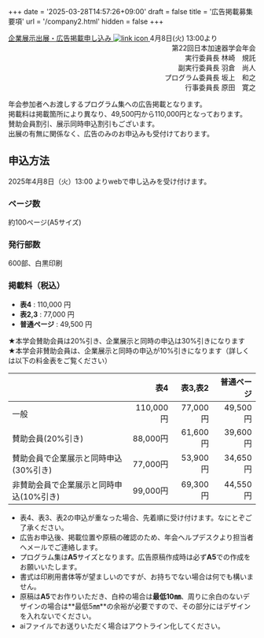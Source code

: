+++
date = '2025-03-28T14:57:26+09:00'
draft = false
title = '広告掲載募集要項'
url = '/company2.html'
hidden = false
+++

<a class="btn btn-success" href="https://form.run/@pasj2025-exhibition-form" role="button">
                企業展示出展・広告掲載申し込み
                <img src="images/external_link.svg" alt="link icon">
            </a> 4月8日(火) 13:00より<br>

<div style="text-align: right;">
第22回日本加速器学会年会<br>  
実行委員長 <span class="name">林崎　規託</span><br>
副実行委員長 <span class="name">羽倉　尚人</span><br>
プログラム委員長 <span class="name">坂上　和之</span><br>
行事委員長 <span class="name">原田　寛之</span><br>
</div>


年会参加者へお渡しするプログラム集への広告掲載となります。  
掲載料は掲載箇所により異なり、49,500円から110,000円となっております。  
賛助会員割引、展示同時申込割引もございます。  
出展の有無に関係なく、広告のみのお申込みも受付けております。

## 申込方法

2025年4月8日（火）13:00 よりwebで申し込みを受け付けます。  

### ページ数

約100ページ(A5サイズ)

### 発行部数

600部、白黒印刷

### 掲載料（税込）

* <b>表4</b>   : 110,000 円
* <b>表2,3</b> : 77,000 円
* <b>普通ページ</b> : 49,500 円

★本学会賛助会員は20%引き、企業展示と同時の申込は30%引きになります  
★本学会非賛助会員は、企業展示と同時の申込が10%引きになります（詳しくは以下の料金表をご覧ください）

||表4|表3,表2|普通ページ|
|---|---:|---:|---:|
|一般|110,000円|77,000円|49,500円|
|賛助会員(20%引き)|88,000円|61,600円|39,600円|
|賛助会員で企業展示と同時申込(30%引き)|77,000円|53,900円|34,650円|
|非賛助会員で企業展示と同時申込(10%引き)|99,000円|69,300円|44,550円|

* 表4、表3、表2の申込が重なった場合、先着順に受け付けます。なにとぞご了承ください。
* 広告お申込後、掲載位置や原稿の確認のため、年会ヘルプデスクより担当者へメールでご連絡します。
* プログラム集は**A5**サイズとなります。広告原稿作成時は必ず**A5**での作成をお願いいたします。
* 書式は印刷用書体等が望ましいのですが、お持ちでない場合は何でも構いません。
* 原稿は**A5**でお作りいただき、白枠の場合は**最低10㎜**、周りに余白のないデザインの場合は**最低5㎜**の余裕が必要ですので、その部分にはデザインを入れないでください。
* aiファイルでお送りいただく場合はアウトライン化してください。

